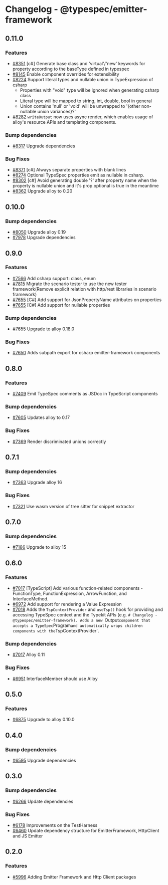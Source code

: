 # Changelog - @typespec/emitter-framework

## 0.11.0

### Features

- [#8351](https://github.com/microsoft/typespec/pull/8351) [c#] Generate base class and 'virtual'/'new' keywords for property according to the baseType defined in typespec
- [#8145](https://github.com/microsoft/typespec/pull/8145) Enable component overrides for extensibility
- [#8224](https://github.com/microsoft/typespec/pull/8224) Support literal types and nullable union in TypeExpression of csharp
  - Properties with "void" type will be ignored when generating csharp class
  - Literal type will be mapped to string, int, double, bool in general
  - Union contains 'null' or 'void' will be unwrapped to '{other non-nullable union variances}?'
- [#8282](https://github.com/microsoft/typespec/pull/8282) `writeOutput` now uses async render, which enables usage of alloy's resource APIs and templating components.

### Bump dependencies

- [#8317](https://github.com/microsoft/typespec/pull/8317) Upgrade dependencies

### Bug Fixes

- [#8371](https://github.com/microsoft/typespec/pull/8371) [c#] Always separate properties with blank lines
- [#8274](https://github.com/microsoft/typespec/pull/8274) Optional TypeSpec properties emit as nullable in csharp.
- [#8302](https://github.com/microsoft/typespec/pull/8302) [c#] Avoid generating double '?' after property name when the property is nullable union and it's prop.optional is true in the meantime
- [#8362](https://github.com/microsoft/typespec/pull/8362) Upgrade alloy to 0.20


## 0.10.0

### Bump dependencies

- [#8050](https://github.com/microsoft/typespec/pull/8050) Upgrade alloy 0.19
- [#7978](https://github.com/microsoft/typespec/pull/7978) Upgrade dependencies


## 0.9.0

### Features

- [#7566](https://github.com/microsoft/typespec/pull/7566) Add csharp support: class, enum
- [#7815](https://github.com/microsoft/typespec/pull/7815) Migrate the scenario tester to use the new tester framework(Remove explicit relation with http/rest libraries in scenario framework)
- [#7655](https://github.com/microsoft/typespec/pull/7655) [C#] Add support for JsonPropertyName attributes on properties
- [#7655](https://github.com/microsoft/typespec/pull/7655) [C#] Add support for nullable properties

### Bump dependencies

- [#7655](https://github.com/microsoft/typespec/pull/7655) Upgrade to alloy 0.18.0

### Bug Fixes

- [#7650](https://github.com/microsoft/typespec/pull/7650) Adds subpath export for csharp emitter-framework components


## 0.8.0

### Features

- [#7409](https://github.com/microsoft/typespec/pull/7409) Emit TypeSpec comments as JSDoc in TypeScript components

### Bump dependencies

- [#7605](https://github.com/microsoft/typespec/pull/7605) Updates alloy to 0.17

### Bug Fixes

- [#7369](https://github.com/microsoft/typespec/pull/7369) Render discriminated unions correctly


## 0.7.1

### Bump dependencies

- [#7363](https://github.com/microsoft/typespec/pull/7363) Upgrade alloy 16

### Bug Fixes

- [#7321](https://github.com/microsoft/typespec/pull/7321) Use wasm version of tree sitter for snippet extractor


## 0.7.0

### Bump dependencies

- [#7186](https://github.com/microsoft/typespec/pull/7186) Upgrade to alloy 15


## 0.6.0

### Features

- [#7017](https://github.com/microsoft/typespec/pull/7017) [TypeScript] Add various function-related components - FunctionType, FunctionExpression, ArrowFunction, and InterfaceMethod.
- [#6972](https://github.com/microsoft/typespec/pull/6972) Add support for rendering a Value Expression
- [#7018](https://github.com/microsoft/typespec/pull/7018) Adds the `TspContextProvider` and `useTsp()` hook for providing and accessing TypeSpec context and the Typekit APIs (e.g. `# Changelog - @typespec/emitter-framework). Adds a new `Output` component that accepts a TypeSpec `Program` and automatically wraps children components with the `TspContextProvider`.

### Bump dependencies

- [#7017](https://github.com/microsoft/typespec/pull/7017) Alloy 0.11

### Bug Fixes

- [#6951](https://github.com/microsoft/typespec/pull/6951) InterfaceMember should use Alloy


## 0.5.0

### Features

- [#6875](https://github.com/microsoft/typespec/pull/6875) Upgrade to alloy 0.10.0


## 0.4.0

### Bump dependencies

- [#6595](https://github.com/microsoft/typespec/pull/6595) Upgrade dependencies


## 0.3.0

### Bump dependencies

- [#6266](https://github.com/microsoft/typespec/pull/6266) Update dependencies

### Bug Fixes

- [#6178](https://github.com/microsoft/typespec/pull/6178) Improvements on the TestHarness
- [#6460](https://github.com/microsoft/typespec/pull/6460) Update dependency structure for EmitterFramework, HttpClient and JS Emitter




## 0.2.0

### Features

- [#5996](https://github.com/microsoft/typespec/pull/5996) Adding Emitter Framework and Http Client packages

